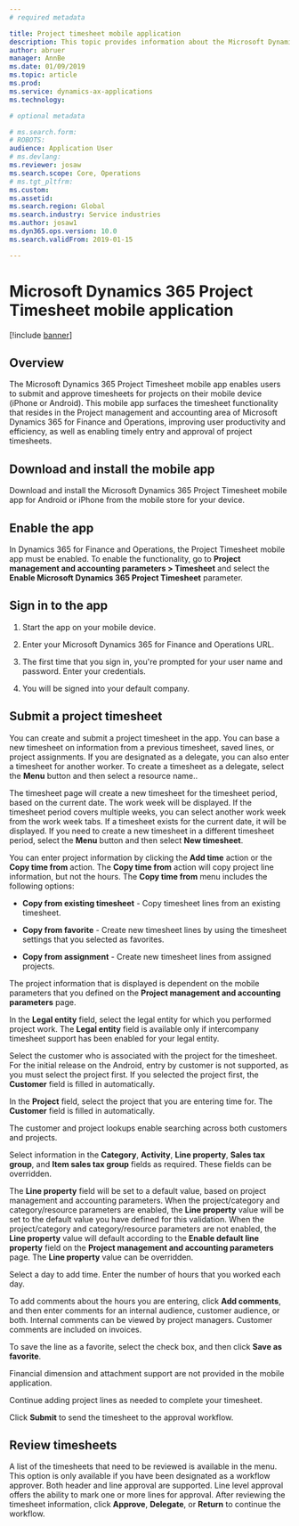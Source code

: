 ```yaml
---
# required metadata

title: Project timesheet mobile application 
description: This topic provides information about the Microsoft Dynamics 365 Project Timesheet mobile application. The Project Timesheet mobile app enables users to submit and approve timesheets for projects on their mobile device.
author: abruer
manager: AnnBe
ms.date: 01/09/2019
ms.topic: article
ms.prod: 
ms.service: dynamics-ax-applications
ms.technology: 

# optional metadata

# ms.search.form: 
# ROBOTS: 
audience: Application User
# ms.devlang: 
ms.reviewer: josaw
ms.search.scope: Core, Operations
# ms.tgt_pltfrm: 
ms.custom: 
ms.assetid: 
ms.search.region: Global
ms.search.industry: Service industries
ms.author: josaw1
ms.dyn365.ops.version: 10.0
ms.search.validFrom: 2019-01-15

---
```


# Microsoft Dynamics 365 Project Timesheet mobile application

[!include [banner](../includes/banner.md)]

## Overview

The Microsoft Dynamics 365 Project Timesheet mobile app enables users to submit
and approve timesheets for projects on their mobile device (iPhone or Android). This mobile app surfaces the timesheet functionality that
resides in the Project management and accounting area of Microsoft Dynamics 365
for Finance and Operations, improving user productivity and efficiency, as well
as enabling timely entry and approval of project timesheets.

## Download and install the mobile app

Download and install the Microsoft Dynamics 365 Project Timesheet mobile app for
Android or iPhone from the mobile store for your device.

## Enable the app 

In Dynamics 365 for Finance and Operations, the Project Timesheet
mobile app must be enabled. To enable the functionality, go to **Project
management and accounting parameters \> Timesheet** and select the **Enable Microsoft
Dynamics 365 Project Timesheet** parameter.

## Sign in to the app

1.  Start the app on your mobile device.

2.  Enter your Microsoft Dynamics 365 for Finance and Operations URL.

3.  The first time that you sign in, you're prompted for your user name and
    password. Enter your credentials.

4.  You will be signed into your default company.

## Submit a project timesheet

You can create and submit a project timesheet in the app. You can base a new timesheet on
information from a previous timesheet, saved lines, or project assignments. If
you are designated as a delegate, you can also enter a timesheet for another
worker. To create a timesheet as a delegate, select the **Menu** button and then select a resource name..

The timesheet page will create a new timesheet for the timesheet period, based
on the current date. The work week will be displayed. If the timesheet period
covers multiple weeks, you can select another work week from the work week tabs.
If a timesheet exists for the current date, it will be displayed. If you need to
create a new timesheet in a different timesheet period, select the **Menu** button and then select
**New timesheet**.

You can enter project information by clicking the **Add time** action
or the **Copy time from** action. The **Copy time from** action will copy project
line information, but not the hours. The **Copy time from** menu includes the
following options:

- **Copy from existing timesheet** - Copy timesheet lines from an existing timesheet.

- **Copy from favorite** - Create new timesheet lines by using the timesheet settings that you selected as favorites.

- **Copy from assignment** - Create new timesheet lines from assigned projects.

The project information that is displayed is dependent on the mobile parameters
that you defined on the **Project management and accounting parameters** page.

In the **Legal entity** field, select the legal entity for which you performed
project work. The **Legal entity** field is available only if intercompany timesheet
support has been enabled for your legal entity.

Select the customer who is associated with the project for the timesheet. For the initial release on the Android, entry by customer is not supported, as you must select the project first. If you selected the project first, the **Customer** field is filled in automatically.

In the **Project** field, select the project that you are entering time for. The **Customer** field is filled in automatically.

The customer and project lookups enable searching across both customers and projects.

Select information in the **Category**, **Activity**, **Line property**, **Sales tax group**, and **Item sales tax group** fields as required. These fields can be overridden.

The **Line property** field will be set to a default value, based on project
management and accounting parameters. When the project/category and
category/resource parameters are enabled, the **Line property** value will be set to
the default value you have defined for this validation. When the
project/category and category/resource parameters are not enabled, the **Line
property** value will default according to the **Enable default line property**
field on the **Project management and accounting parameters** page. The **Line
property** value can be overridden.

Select a day to add time. Enter the number of hours that you worked each day.

To add comments about the hours you are entering, click **Add comments**, and
then enter comments for an internal audience, customer audience, or both.
Internal comments can be viewed by project managers. Customer comments are
included on invoices.

To save the line as a favorite, select the check box, and then click **Save as
favorite**.

Financial dimension and attachment support are not provided in the mobile
application.

Continue adding project lines as needed to complete your timesheet.

Click **Submit** to send the timesheet to the approval workflow.

## Review timesheets

A list of the timesheets that need to be reviewed is available in the menu. This option is only available if you have been designated as a workflow approver. Both header and line approval are supported. Line level
approval offers the ability to mark one or more lines for approval. After
reviewing the timesheet information, click **Approve**, **Delegate**, or
**Return** to continue the workflow.
